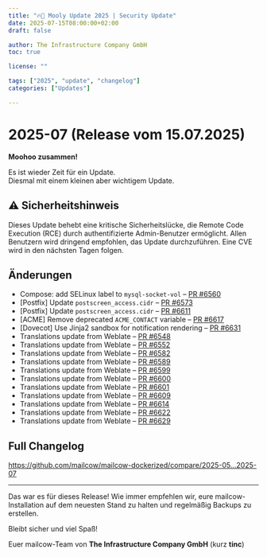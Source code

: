 ```yaml
---
title: "🔥🐄 Mooly Update 2025 | Security Update"
date: 2025-07-15T08:00:00+02:00
draft: false

author: The Infrastructure Company GmbH
toc: true

license: ""

tags: ["2025", "update", "changelog"]
categories: ["Updates"]

---
```



# 2025-07 (Release vom 15.07.2025)

**Moohoo zusammen!**  

Es ist wieder Zeit für ein Update.  
Diesmal mit einem kleinen aber wichtigem Update.

## ⚠️ Sicherheitshinweis
Dieses Update behebt eine kritische Sicherheitslücke, die Remote Code Execution (RCE) durch authentifizierte Admin-Benutzer ermöglicht. Allen Benutzern wird dringend empfohlen, das Update durchzuführen. Eine CVE wird in den nächsten Tagen folgen.

## Änderungen

* Compose: add SELinux label to `mysql-socket-vol` – [PR #6560](https://github.com/mailcow/mailcow-dockerized/pull/6560)
* \[Postfix] Update `postscreen_access.cidr` – [PR #6573](https://github.com/mailcow/mailcow-dockerized/pull/6573)
* \[Postfix] Update `postscreen_access.cidr` – [PR #6611](https://github.com/mailcow/mailcow-dockerized/pull/6611)
* \[ACME] Remove deprecated `ACME_CONTACT` variable – [PR #6617](https://github.com/mailcow/mailcow-dockerized/pull/6617)
* \[Dovecot] Use Jinja2 sandbox for notification rendering – [PR #6631](https://github.com/mailcow/mailcow-dockerized/pull/6631)
* Translations update from Weblate – [PR #6548](https://github.com/mailcow/mailcow-dockerized/pull/6548)
* Translations update from Weblate – [PR #6552](https://github.com/mailcow/mailcow-dockerized/pull/6552)
* Translations update from Weblate – [PR #6582](https://github.com/mailcow/mailcow-dockerized/pull/6582)
* Translations update from Weblate – [PR #6589](https://github.com/mailcow/mailcow-dockerized/pull/6589)
* Translations update from Weblate – [PR #6599](https://github.com/mailcow/mailcow-dockerized/pull/6599)
* Translations update from Weblate – [PR #6600](https://github.com/mailcow/mailcow-dockerized/pull/6600)
* Translations update from Weblate – [PR #6601](https://github.com/mailcow/mailcow-dockerized/pull/6601)
* Translations update from Weblate – [PR #6609](https://github.com/mailcow/mailcow-dockerized/pull/6609)
* Translations update from Weblate – [PR #6614](https://github.com/mailcow/mailcow-dockerized/pull/6614)
* Translations update from Weblate – [PR #6622](https://github.com/mailcow/mailcow-dockerized/pull/6622)
* Translations update from Weblate – [PR #6629](https://github.com/mailcow/mailcow-dockerized/pull/6629)



## Full Changelog
https://github.com/mailcow/mailcow-dockerized/compare/2025-05...2025-07

---

Das war es für dieses Release! Wie immer empfehlen wir, eure mailcow-Installation auf dem neuesten Stand zu halten und regelmäßig Backups zu erstellen.

Bleibt sicher und viel Spaß!

Euer mailcow-Team von **The Infrastructure Company GmbH** (kurz **tinc**)
